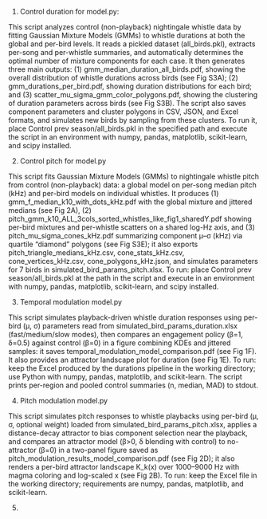 1) Control duration for model.py:

This script analyzes control (non-playback) nightingale whistle data by fitting Gaussian Mixture Models (GMMs) to whistle durations at both the global and per-bird levels. It reads a pickled dataset (all_birds.pkl), extracts per-song and per-whistle summaries, and automatically determines the optimal number of mixture components for each case. It then generates three main outputs: (1) gmm_median_duration_all_birds.pdf, showing the overall distribution of whistle durations across birds (see Fig S3A); (2) gmm_durations_per_bird.pdf, showing duration distributions for each bird; and (3) scatter_mu_sigma_gmm_color_polygons.pdf, showing the clustering of duration parameters across birds (see Fig S3B). The script also saves component parameters and cluster polygons in CSV, JSON, and Excel formats, and simulates new birds by sampling from these clusters. To run it, place Control prev season/all_birds.pkl in the specified path and execute the script in an environment with numpy, pandas, matplotlib, scikit-learn, and scipy installed.

2) Control pitch for model.py

This script fits Gaussian Mixture Models (GMMs) to nightingale whistle pitch from control (non-playback) data: a global model on per-song median pitch (kHz) and per-bird models on individual whistles. It produces (1) gmm_f_median_k10_with_dots_kHz.pdf with the global mixture and jittered medians (see Fig 2A), (2) pitch_gmm_k10_ALL_3cols_sorted_whistles_like_fig1_sharedY.pdf showing per-bird mixtures and per-whistle scatters on a shared log-Hz axis, and (3) pitch_mu_sigma_cones_kHz.pdf summarizing component μ–σ (kHz) via quartile “diamond” polygons (see Fig S3E); it also exports pitch_triangle_medians_kHz.csv, cone_stats_kHz.csv, cone_vertices_kHz.csv, cone_polygons_kHz.json, and simulates parameters for 7 birds in simulated_bird_params_pitch.xlsx. To run: place Control prev season/all_birds.pkl at the path in the script and execute in an environment with numpy, pandas, matplotlib, scikit-learn, and scipy installed.

3) Temporal modulation model.py

This script simulates playback-driven whistle duration responses using per-bird (μ, σ) parameters read from simulated_bird_params_duration.xlsx (fast/medium/slow modes), then compares an engagement policy (β=1, δ=0.5) against control (β=0) in a figure combining KDEs and jittered samples: it saves temporal_modulation_model_comparison.pdf (see Fig 1F). It also provides an attractor landscape plot for duration (see Fig 1E). To run: keep the Excel produced by the durations pipeline in the working directory; use Python with numpy, pandas, matplotlib, and scikit-learn. The script prints per-region and pooled control summaries (n, median, MAD) to stdout.

4) Pitch modulation model.py

This script simulates pitch responses to whistle playbacks using per-bird (μ, σ, optional weight) loaded from simulated_bird_params_pitch.xlsx, applies a distance-decay attractor to bias component selection near the playback, and compares an attractor model (β>0, δ blending with control) to no-attractor (β=0) in a two-panel figure saved as pitch_modulation_results_model_comparison.pdf (see Fig 2D); it also renders a per-bird attractor landscape K_k(x) over 1000–9000 Hz with magma coloring and log-scaled x (see Fig 2B). To run: keep the Excel file in the working directory; requirements are numpy, pandas, matplotlib, and scikit-learn. 

5) 

